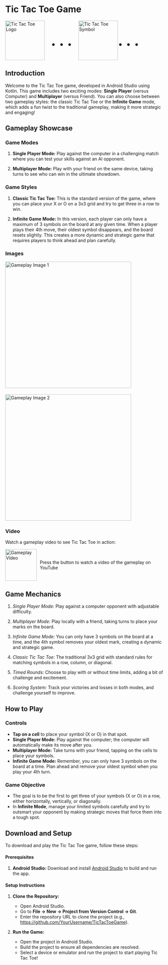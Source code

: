 # Tic Tac Toe Game

<div style="display: flex; align-items: center;">
  <img src="[https://upload.wikimedia.org/wikipedia/commons/thumb/a/a1/Tic_tac_toe_gameboard.svg/500px-Tic_tac_toe_gameboard.svg.png](https://www.flaticon.com/free-icon/tic-tac-toe_5791753)" alt="Tic Tac Toe Logo" height="125" style="margin-right: 20px;">
  <span style="font-size: 48px; font-weight: bold;">.   .   .</span>
  <img src="https://upload.wikimedia.org/wikipedia/commons/7/75/Tic-Tac-Toe_Mark.svg" alt="Tic Tac Toe Symbol" height="125" style="margin-left: 20px;">
  <span style="font-size: 48px; font-weight: bold;">.   .   .</span>
</div>

## Introduction

Welcome to the Tic Tac Toe game, developed in Android Studio using Kotlin. This game includes two exciting modes: **Single Player** (versus Computer) and **Multiplayer** (versus Friend). You can also choose between two gameplay styles: the classic Tic Tac Toe or the **Infinite Game** mode, which adds a fun twist to the traditional gameplay, making it more strategic and engaging!

## Gameplay Showcase

### Game Modes

1. **Single Player Mode:** Play against the computer in a challenging match where you can test your skills against an AI opponent.

2. **Multiplayer Mode:** Play with your friend on the same device, taking turns to see who can win in the ultimate showdown.

### Game Styles

1. **Classic Tic Tac Toe:** This is the standard version of the game, where you can place your X or O on a 3x3 grid and try to get three in a row to win.

2. **Infinite Game Mode:** In this version, each player can only have a maximum of 3 symbols on the board at any given time. When a player plays their 4th move, their oldest symbol disappears, and the board resets slightly. This creates a more dynamic and strategic game that requires players to think ahead and plan carefully.

### Images

<div style="display: flex; flex-wrap: wrap; gap: 20px;">

<img src="https://upload.wikimedia.org/wikipedia/commons/0/0d/Tic-Tac-Toe-Board-Template.png" alt="Gameplay Image 1" width="400">
<img src="https://upload.wikimedia.org/wikipedia/commons/a/ab/Tic-Tac-Toe-Gameboard.png" alt="Gameplay Image 2" width="400">

</div>

### Video

Watch a gameplay video to see Tic Tac Toe in action:

<div style="display: flex; align-items: center;">
    <a href="https://youtu.be/Pzw-S1rQZgY">
        <img src="https://upload.wikimedia.org/wikipedia/commons/4/4d/Play_Button.svg" alt="Gameplay Video" width="100" style="margin-right: 10px;">
    </a>
    <span> Press the button to watch a video of the gameplay on YouTube</span>
</div>

## Game Mechanics

1. *Single Player Mode:* Play against a computer opponent with adjustable difficulty.
   
2. *Multiplayer Mode:* Play locally with a friend, taking turns to place your marks on the board.

3. *Infinite Game Mode:* You can only have 3 symbols on the board at a time, and the 4th symbol removes your oldest mark, creating a dynamic and strategic game.

4. *Classic Tic Tac Toe:* The traditional 3x3 grid with standard rules for matching symbols in a row, column, or diagonal.

5. *Timed Rounds:* Choose to play with or without time limits, adding a bit of challenge and excitement.

6. *Scoring System:* Track your victories and losses in both modes, and challenge yourself to improve.

## How to Play

### Controls

- **Tap on a cell** to place your symbol (X or O) in that spot.
- **Single Player Mode:** Play against the computer; the computer will automatically make its move after you.
- **Multiplayer Mode:** Take turns with your friend, tapping on the cells to place your symbols.
- **Infinite Game Mode:** Remember, you can only have 3 symbols on the board at a time. Plan ahead and remove your oldest symbol when you play your 4th turn.

### Game Objective

- The goal is to be the first to get three of your symbols (X or O) in a row, either horizontally, vertically, or diagonally.
- In **Infinite Mode**, manage your limited symbols carefully and try to outsmart your opponent by making strategic moves that force them into a tough spot.

## Download and Setup

To download and play the Tic Tac Toe game, follow these steps:

#### Prerequisites

1. **Android Studio:** Download and install [Android Studio](https://developer.android.com/studio) to build and run the app.

#### Setup Instructions

1. **Clone the Repository:**
   - Open Android Studio.
   - Go to **File -> New -> Project from Version Control -> Git**.
   - Enter the repository URL to clone the project (e.g., https://github.com/YourUsername/TicTacToeGame).
   
2. **Run the Game:**
   - Open the project in Android Studio.
   - Build the project to ensure all dependencies are resolved.
   - Select a device or emulator and run the project to start playing Tic Tac Toe!
